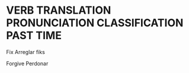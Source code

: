 
# VERB              TRANSLATION             PRONUNCIATION           CLASSIFICATION          PAST TIME           

Fix                 Arreglar                fiks    

Forgive             Perdonar